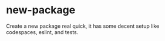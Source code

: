 # new-package

Create a new package real quick, it has some decent setup like codespaces, eslint, and tests.